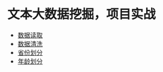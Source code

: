 # 文本大数据挖掘，项目实战
- [数据读取](readdata/)
- [数据清洗](dataclean/)
- [省份划分](provicedivide/)
- [年龄划分](agedivide/)